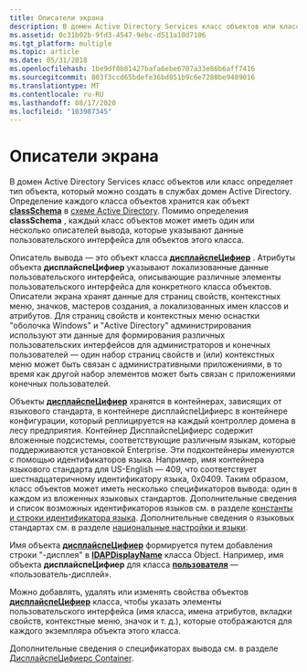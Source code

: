 ```yaml
---
title: Описатели экрана
description: В домен Active Directory Services класс объектов или класс определяет тип объекта, который можно создать в службах домен Active Directory.
ms.assetid: 0c31b02b-9fd3-4547-9ebc-d511a10d7106
ms.tgt_platform: multiple
ms.topic: article
ms.date: 05/31/2018
ms.openlocfilehash: 1be9df0b81427bafa6ebe6707a33e86b6aff7416
ms.sourcegitcommit: 803f3ccd65bdefe36bd851b9c6e7280be9489016
ms.translationtype: MT
ms.contentlocale: ru-RU
ms.lasthandoff: 08/17/2020
ms.locfileid: "103987345"
---
```

# <a name="display-specifiers"></a>Описатели экрана

В домен Active Directory Services класс объектов или класс определяет тип объекта, который можно создать в службах домен Active Directory. Определение каждого класса объектов хранится как объект [**classSchema**](/windows/desktop/ADSchema/c-classschema) в [схеме Active Directory](active-directory-schema.md). Помимо определения **classSchema** , каждый класс объектов может иметь один или несколько описателей вывода, которые указывают данные пользовательского интерфейса для объектов этого класса.

Описатель вывода — это объект класса [**дисплайспеЦифиер**](/windows/desktop/ADSchema/c-displayspecifier) . Атрибуты объекта **дисплайспеЦифиер** указывают локализованные данные пользовательского интерфейса, описывающие различные элементы пользовательского интерфейса для конкретного класса объектов. Описатели экрана хранят данные для страниц свойств, контекстных меню, значков, мастеров создания, а локализованных имен классов и атрибутов. Для страниц свойств и контекстных меню оснастки "оболочка Windows" и "Active Directory" администрирования используют эти данные для формирования различных пользовательских интерфейсов для администраторов и конечных пользователей — один набор страниц свойств и (или) контекстных меню может быть связан с административными приложениями, в то время как другой набор элементов может быть связан с приложениями конечных пользователей.

Объекты [**дисплайспеЦифиер**](/windows/desktop/ADSchema/c-displayspecifier) хранятся в контейнерах, зависящих от языкового стандарта, в контейнере дисплайспеЦифиерс в контейнере конфигурации, который реплицируется на каждый контроллер домена в лесу предприятия. Контейнер ДисплайспеЦифиерс содержит вложенные подсистемы, соответствующие различным языкам, которые поддерживаются установкой Enterprise. Эти подконтейнеры именуются с помощью идентификаторов языка. Например, имя контейнера языкового стандарта для US-English — 409, что соответствует шестнадцатеричному идентификатору языка, 0x0409. Таким образом, класс объектов может иметь несколько спецификаторов вывода: один в каждом из вложенных языковых стандартов. Дополнительные сведения и список возможных идентификаторов языков см. в разделе [константы и строки идентификатора языка](/windows/desktop/Intl/language-identifier-constants-and-strings). Дополнительные сведения о языковых стандартах см. в разделе [национальные настройки и языки](/windows/desktop/Intl/locales-and-languages).

Имя объекта [**дисплайспеЦифиер**](/windows/desktop/ADSchema/c-displayspecifier) формируется путем добавления строки "-дисплея" в [**lDAPDisplayName**](/windows/desktop/ADSchema/a-ldapdisplayname) класса Object. Например, имя объекта **дисплайспеЦифиер** для класса [**пользователя**](/windows/desktop/ADSchema/c-user) — «пользователь-дисплей».

Можно добавлять, удалять или изменять свойства объектов [**дисплайспеЦифиер**](/windows/desktop/ADSchema/c-displayspecifier) класса, чтобы указать элементы пользовательского интерфейса (имя класса, имена атрибутов, вкладки свойств, контекстные меню, значок и т. д.), которые отображаются для каждого экземпляра объекта этого класса.

Дополнительные сведения о спецификаторах вывода см. в разделе [ДисплайспеЦифиерс Container](displayspecifiers-container.md).

 

 